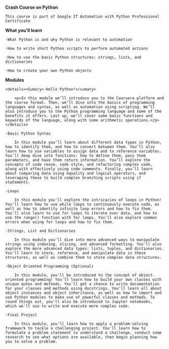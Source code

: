 **Crash Course on Python**

    This course is part of Google IT Automation with Python Professional Certificate

**What you'll learn**

    ·What Python is and why Python is relevant to automation

    ·How to write short Python scripts to perform automated actions

    ·How to use the basic Python structures: strings, lists, and dictionaries

    ·How to create your own Python objects

**Modules**

    <details><Sumary>·Hello Python!</sumary>
        
        <p>In this module we’ll introduce you to the Coursera platform and the course format. Then, we’ll dive into the basics of programming languages and syntax, as well as automation using scripting. We’ll also introduce you to the Python programming language and some of the benefits it offers. Last up, we’ll cover some basic functions and keywords of the language, along with some arithmetic operations.</p></details>

    ·Basic Python Syntax
        
        In this module you’ll learn about different data types in Python, how to identify them, and how to convert between them. You’ll also learn how to use variables to assign data and to reference variables. You’ll deep dive into functions: how to define them, pass them parameters, and have them return information. You’ll explore the concepts of code reuse, code style, and refactoring complex code, along with effectively using code comments. Finally, you’ll learn about comparing data using equality and logical operators, and leveraging these to build complex branching scripts using if statements.

    ·Loops
        
        In this module you'll explore the intricacies of loops in Python! You'll learn how to use while loops to continuously execute code, as well as how to identify infinite loop errors and how to fix them. You'll also learn to use for loops to iterate over data, and how to use the range() function with for loops. You'll also explore common errors when using for loops and how to fix them.

    ·Strings, List and Dictionaries
        
        In this module you'll dive into more advanced ways to manipulate strings using indexing, slicing, and advanced formatting. You'll also explore the more advanced data types: lists, tuples, and dictionaries. You'll learn to store, reference, and manipulate data in these structures, as well as combine them to store complex data structures.

    ·Object Oriented Programming (Optional)
        
        In this module, you'll be introduced to the concept of object-oriented programming! You'll learn how to build your own classes with unique qutes and methods. You'll get a chance to write documentation for your classes and methods using docstrings. You'll learn all about object instances and object inheritance, as well as how to import and use Python modules to make use of powerful classes and methods. To round things out, you'll also be introduced to Jupyter notebooks, which we'll use to write and execute more complex code.

    ·Final Project
        
        In this module, you'll learn how to apply a problem-solving framework to tackle a challenging project. You'll learn how to formulate a problem statement to understand a challenge, conduct some research to see what options are available, then begin planning how you to solve a problem.



